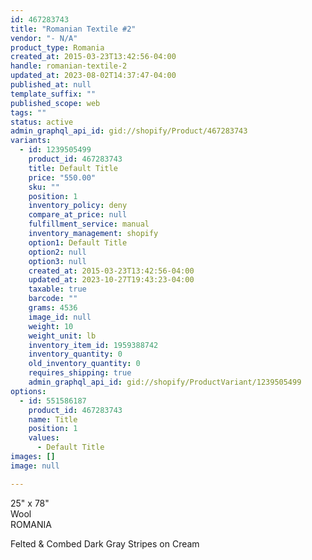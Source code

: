 ```yaml
---
id: 467283743
title: "Romanian Textile #2"
vendor: "- N/A"
product_type: Romania
created_at: 2015-03-23T13:42:56-04:00
handle: romanian-textile-2
updated_at: 2023-08-02T14:37:47-04:00
published_at: null
template_suffix: ""
published_scope: web
tags: ""
status: active
admin_graphql_api_id: gid://shopify/Product/467283743
variants:
  - id: 1239505499
    product_id: 467283743
    title: Default Title
    price: "550.00"
    sku: ""
    position: 1
    inventory_policy: deny
    compare_at_price: null
    fulfillment_service: manual
    inventory_management: shopify
    option1: Default Title
    option2: null
    option3: null
    created_at: 2015-03-23T13:42:56-04:00
    updated_at: 2023-10-27T19:43:23-04:00
    taxable: true
    barcode: ""
    grams: 4536
    image_id: null
    weight: 10
    weight_unit: lb
    inventory_item_id: 1959388742
    inventory_quantity: 0
    old_inventory_quantity: 0
    requires_shipping: true
    admin_graphql_api_id: gid://shopify/ProductVariant/1239505499
options:
  - id: 551586187
    product_id: 467283743
    name: Title
    position: 1
    values:
      - Default Title
images: []
image: null

---
```


25" x 78"  
Wool  
ROMANIA

Felted & Combed Dark Gray Stripes on Cream 

<!-- td {border: 1px solid #ccc;}br {mso-data-placement:same-cell;} -->